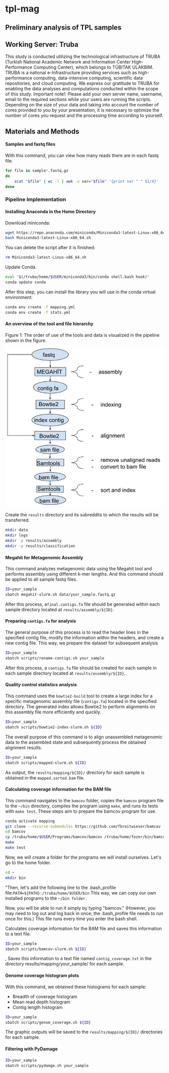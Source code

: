 # tpl-mag

## Preliminary analysis of TPL samples

## Working Server: Truba

This study is conducted utilizing the technological infrastructure of TRUBA (Turkish National Academic Network and Information Center High-Performance Computing Center), which belongs to TÜBITAK ULAKBIM. TRUBA is a national e-Infrastructure providing services such as high-performance computing, data-intensive computing, scientific data repositories, and cloud computing. We express our gratitude to TRUBA for enabling the data analyses and computations conducted within the scope of this study.
Important note!: Please add your own server name, username, email to the required sections while your users are running the scripts. Depending on the size of your data and taking into account the number of cores provided to you by your presentation, it is necessary to optimize the number of cores you request and the processing time according to yourself.

## Materials and Methods

#### Samples and fastq files

With this command, you can view how many reads there are in each fastq file.

```bash
for file in sample*.fastq.gz
do
    zcat "$file" | wc -l | awk -v var="$file" '{print var " " $1/4}'
done
```

### Pipeline Implementation

#### Installing Anaconda in the Home Directory

Download miniconda:

```bash
wget https://repo.anaconda.com/miniconda/Miniconda3-latest-Linux-x86_64.sh
bash Miniconda3-latest-Linux-x86_64.sh
```

You can delete the script after it is finished:

```bash
rm Miniconda3-latest-Linux-x86_64.sh
```

Update Conda.

```bash
eval "$(/truba/home/$USER/miniconda3/bin/conda shell.bash hook)"
conda update conda
```

After this step, you can install the library you will use in the conda virtual environment:

```bash
conda env create -f mapping.yml
conda env create -f stats.yml
```

#### An overview of the tool and file hierarchy

Figure 1: The order of use of the tools and data is visualized in the pipeline shown in the figure.

![pipeline](image.png)

Create the `results` directory and its subreddits to which the results will be transferred.

```bash
mkdir data
mkdir logs
mkdir -p results/assembly 
mkdir -p results/classification
```
#### Megahit for Metagenomic Assembly

This command analyzes metagenomic data using the Megahit tool and performs assembly using different k-mer lengths. And this command should be applied to all sample fastq files.

```bash
ID=your_sample
sbatch megahit-slurm.sh data/your_sample.fastq.gz
```

After this process, a`final.contigs.fa` file should be generated within each sample directory located at `results/assembly/${ID}`.

#### Preparing `contigs.fa` for analysis

The general purpose of this process is to read the header lines in the specified contig file, modify the information within the headers, and create a new contig file. This way, we prepare the dataset for subsequent analysis

```bash
ID=your_sample
sbatch scripts/rename-contigs.sh your_sample
```

After this process, a `contigs.fa` file should be created for each sample in each sample directory located at `results/assembly/${ID}`.

#### Quality control statistics analysis

This command uses the `bowtie2-build` tool to create a large index for a specific metagenomic assembly file (`contigs.fa`) located in the specified directory. The generated index allows Bowtie2 to perform alignments on this assembly file more efficiently and quickly.

```bash
ID=your_sample
sbatch scripts/bowtie2-index-slurm.sh ${ID}
```

The overall purpose of this command is to align unassembled metagenomic data to the assembled state and subsequently process the obtained alignment results.

```bash
ID=your_sample
sbatch scripts/mapped-slurm.sh ${ID}
```

As output, the `results/mapping/${ID}/` directory for each sample is obtained in the `mapped.sorted.bam` file.

#### Calculating coverage information for the BAM file

This command navigates to the `bamcov` folder, copies the `bamcov` program file to the `~/bin` directory, compiles the program using `make`, and runs its tests with `make test`. These steps aim to prepare the bamcov program for use.

```bash
conda activate mapping
git clone --recurse-submodules https://github.com/fbreitwieser/bamcov
cd bamcov
cp /truba/home/$USER/Programs/bamcov/bamcov /truba/home/fozer/bin/bamcov
make
make test
```

Now, we will create a folder for the programs we will install ourselves. Let's go to the home folder.

```bash
cd ~
mkdir bin
```

"Then, let's add the following line to the .bash_profile file:```PATH=${PATH}:/truba/home/$USER/bin```
This way, we can copy our own installed programs to the `~/bin folder.`

Now, you will be able to run it simply by typing "bamcov." (However, you may need to log out and log back in once; the .bash_profile file needs to run once for this.) This file runs every time you enter the bash shell.

Calculates coverage information for the BAM file and saves this information to a text file.

```bash
ID=your_sample
sbatch scripts/bamcov-slurm.sh ${ID}
```
,
Saves this information to a text file named `contig_coverage.txt` in the directory results/mapping/your_sample/ for each sample.

#### Genome coverage histogram plots

With this command, we obtained these histograms for each sample:

- Breadth of coverage histogram
- Mean read depth histogram
- Contig length histogram

```bash
ID=your_sample
sbatch scripts/genom_coverage.sh ${ID}
```

The graphic outputs will be saved to the `results/mapping/${ID}/` directories for each sample.

#### Filtering with PyDamage

```bash
ID=your_sample
sbatch scripts/pydamge.sh your_sample
```